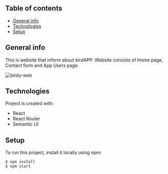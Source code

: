 ## Table of contents
* [General info](#general-info)
* [Technologies](#technologies)
* [Setup](#setup)

## General info
This is website that inform about birdAPP. Website consists of Home page, Contact form and App Users page.

![birdy-web](https://i.postimg.cc/XJ3qkbhH/bird-web.png)
	
## Technologies
Project is created with:
* React
* React Router
* Semantic UI
	
## Setup
To run this project, install it locally using npm:

```
$ npm install
$ npm start
```